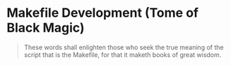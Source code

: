 Makefile Development (Tome of Black Magic)
==========================================

> These words shall enlighten those who seek the true meaning of the script that is the Makefile, for that it maketh books of great wisdom.


